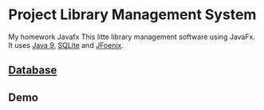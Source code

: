 # Project Library Management System

My homework Javafx
This litte library management software using JavaFx.
It uses [Java 9](http://www.oracle.com/technetwork/java/javase/downloads/index.html), [SQLite](http://sqlitebrowser.org/) and  [JFoenix](https://github.com/jfoenixadmin/JFoenix).

## [Database](https://drive.google.com/file/d/1j9pCIU62hgpwMjNdUaDAsUxQhLrzKD3I/view?usp=sharing)

## Demo
